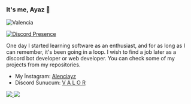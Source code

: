 ### It's me, Ayaz 👋

<img src="https://komarev.com/ghpvc/?username=Valencie&label=Profile%20Viewers&color=37fa3f" alt="Valencia" />

[![Discord Presence](https://lanyard-profile-readme.vercel.app/api/773509653299855361?theme=light&bg=1c1c1c&animated=false&hideDiscrim=false&borderRadius=30px)](https://discord.com/users/773509653299855361)

One day I started learning software as an enthusiast, and for as long as I can remember, it's been going in a loop. I wish to find a job later as a discord bot developer or web developer. You can check some of my projects from my repositories.

- My İnstagram: [Alenciayz](https://www.instagram.com/alenciayz//)
- Discord Sunucum: [V A L O R](https://discord.gg/rsSJU64g79)

<a href="https://github.com/Valencia">
  <img src="https://github-readme-stats.vercel.app/api?username=Valencia&count_private=true&hide_border=true&show_icons=true&include_all_commits=true&bg_color=0d1117&title_color=df761c&text_color=FFFFFF&icon_color=df761c">
<img src="https://github-readme-stats.vercel.app/api/top-langs/?username=Valencia&layout=compact&theme=nord&hide_border=true&bg_color=0d1117&border_radius=6&title_color=df761c">
</a>
